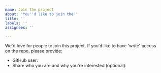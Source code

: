 ```yaml
---
name: Join the project
about: 'You''d like to join the '
title: ''
labels: ''
assignees: ''

---
```


We'd love for people to join this project.
If you'd like to have 'write' access on the repo, please provide:
- GitHub user:
- Share who you are and why you're interested (optional):
